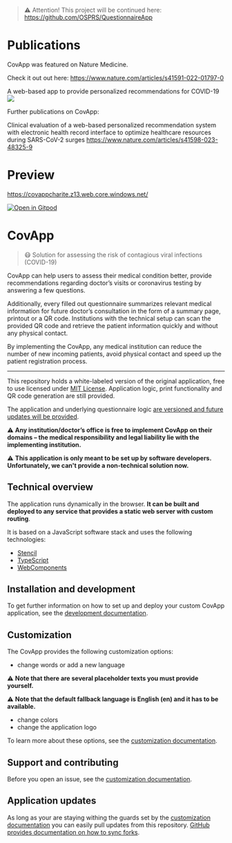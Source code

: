 > ⚠️ Attention! This project will be continued here: https://github.com/OSPRS/QuestionnaireApp
# Publications

CovApp was featured on Nature Medicine.

Check it out out here: https://www.nature.com/articles/s41591-022-01797-0

A web-based app to provide personalized recommendations for COVID-19
<img src="https://media.springernature.com/lw685/springer-static/image/art%3A10.1038%2Fs41591-022-01797-0/MediaObjects/41591_2022_1797_Fig1_HTML.png?as=webp">

Further publications on CovApp:

Clinical evaluation of a web-based personalized recommendation system with electronic health record interface to optimize healthcare resources during SARS-CoV-2 surges
https://www.nature.com/articles/s41598-023-48325-9

# Preview
https://covappcharite.z13.web.core.windows.net/

[![Open in Gitpod](https://gitpod.io/button/open-in-gitpod.svg)](https://gitpod.io/#https://github.com/CovOpen/CovApp-2.0)

# CovApp

> 😷 Solution for assessing the risk of contagious viral infections (COVID-19)

CovApp can help users to assess their medical condition better, provide recommendations regarding doctor’s visits or coronavirus testing by answering a few questions. 

Additionally, every filled out questionnaire summarizes relevant medical information for future doctor’s consultation in the form of a summary page, printout or a QR code. Institutions with the technical setup can scan the provided QR code and retrieve the patient information quickly and without any physical contact.

By implementing the CovApp, any medical institution can reduce the number of new incoming patients, avoid physical contact and speed up the patient registration process.

---

This repository holds a white-labeled version of the original application, free to use licensed under [MIT License](#license). Application logic, print functionality and QR code generation are still provided.

The application and underlying questionnaire logic [are versioned and future updates will be provided](#application-updates).

⚠️ **Any institution/doctor’s office is free to implement CovApp on their domains – the medical responsibility and legal liability lie with the implementing institution.**

⚠️ **This application is only meant to be set up by software developers. Unfortunately, we can't provide a non-technical solution now.**

## Technical overview

The application runs dynamically in the browser. **It can be built and deployed to any service that provides a static web server with custom routing**.

It is based on a JavaScript software stack and uses the following technologies:

- [Stencil](https://stenciljs.com/)
- [TypeScript](https://www.typescriptlang.org/)
- [WebComponents](https://www.webcomponents.org/)

## Installation and development

To get further information on how to set up and deploy your custom CovApp application, see the [development documentation](./docs/DEVELOPMENT.md).

## Customization

The CovApp provides the following customization options:

- change words or add a new language

⚠️ **Note that there are several placeholder texts you must provide yourself.**

⚠️ **Note that the default fallback language is English (en) and it has to be available.**

- change colors
- change the application logo

To learn more about these options, see the [customization documentation](./docs/CUSTOMIZATION.md).

## Support and contributing

Before you open an issue, see the [customization documentation](./docs/CUSTOMIZATION.md).

## Application updates

As long as your are staying withing the guards set by the [customization documentation](./docs/CUSTOMIZATION.md) you can easily pull updates from this repository. [GitHub provides documentation on how to sync forks](https://help.github.com/en/github/collaborating-with-issues-and-pull-requests/syncing-a-fork).

